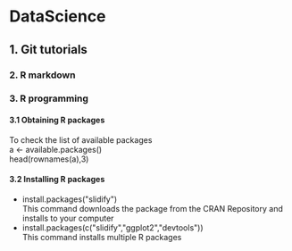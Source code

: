 # DataScience
## 1. Git tutorials

### 2. R markdown

### 3. R programming
#### 3.1 Obtaining R packages
 To check the list of available packages <br>
 a <- available.packages() <br>
 head(rownames(a),3)
#### 3.2 Installing R packages
 * install.packages("slidify") <br>
 This command downloads the package from the CRAN Repository and installs to your computer <br>
 * install.packages(c("slidify","ggplot2","devtools")) <br>
 This command installs multiple R packages

